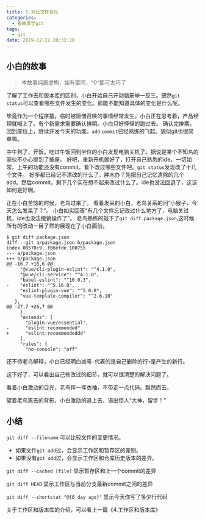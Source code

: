 ```yaml
---
title: 5.对比文件变化
categories:
  - 看故事学git
tags:
  - git
date: 2019-12-22 20:32:20
---
```

## 小白的故事

> 本故事纯属虚构，如有雷同，^0^那可太巧了

了解了工作去和版本库的区别，小白开始自己开动脑筋举一反三。既然`git status`可以查看哪些文件发生的变化。那能不能知道具体的变化是什么呢。

毕竟作为一个程序猿，临时被唐僧召唤的事情经常发生。小白正在思考着，产品经理就喊上了。有个新需求需要确认排期。小白只好怪怪的跑过去。
确认完排期，回到座位上，继续开发今天的功能。`add` `commit`已经熟练的飞起。貌似git也很简单嘛。

中午到了，开饭。吃过午饭回到坐位的小白发现电脑关机了。据说是某个不知名的家伙不小心提到了插座。
好吧，重新开机就好了，打开自己熟悉的ide，一切如常。上午的功能还没有commit，看下改过哪些文件吧。`git status`发现改了十几个文件。
好多都已经记不清改的什么了，肿木办？先把自己记忆清除的几个add。然后commit。剩下几个实在想不起来改过什么了。ide也没法回退了，这该如何是好啊。

正在小白苦恼的时候，老鸟过来了。
看着发呆的小白，老鸟关系的问“小猴子，今天怎么发呆了？”。
小白如实回答“有几个文件忘记改过什么地方了，电脑关过机，ide也没法撤销操作了”。
老鸟熟练的敲下了`git diff package.json`,这时候所有的改动一目了然的展现在了小白面前。
```
$ git diff package.json
diff --git a/package.json b/package.json
index 00570c9..f06efde 100755
--- a/package.json
+++ b/package.json
@@ -16,7 +16,6 @@
     "@vue/cli-plugin-eslint": "^4.1.0",
     "@vue/cli-service": "^4.1.0",
     "babel-eslint": "^10.0.3",
-    "eslint": "^5.16.0",
     "eslint-plugin-vue": "^5.0.0",
     "vue-template-compiler": "^2.6.10"
   },
@@ -27,7 +26,7 @@
     },
     "extends": [
       "plugin:vue/essential",
-      "eslint:recommended"
+      "eslint:recommendeddd"
     ],
     "rules": {
       "no-console": "off"
```
还不待老鸟解释，小白已经明白减号`-`代表的是自己删除的行`+`是产生的新行。

这下好了，可以看出自己修改过的细节，就可以很清楚的解决问题了。

看着小白激动的目光，老鸟挥一挥衣袖，不带走一点代码。飘然而去。

望着老鸟离去的背影，小白激动的追上去，语出惊人“大神，留步！”

## 小结
`git diff --filename` 可以比较文件的变更情况。
- 如果文件`git add`过，会显示工作区和暂存区的差别。
- 如果没有`git add`过，会显示工作区和仓库历史版本的差异。

`git diff --cached [file]` 显示暂存区和上一个commit的差异

`git diff HEAD` 显示工作区与当前分支最新commit之间的差异

`git diff --shortstat "@{0 day ago}"` 显示今天你写了多少行代码

关于工作区和版本库的介绍，可以看上一篇《4.工作区和版本库》